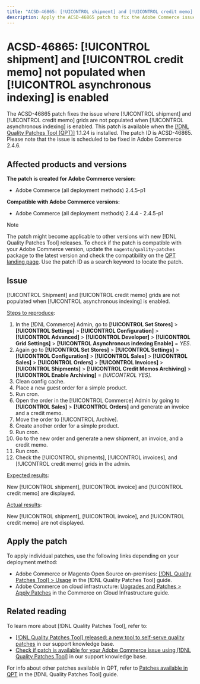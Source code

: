 ```yaml
---
title: "ACSD-46865: [!UICONTROL shipment] and [!UICONTROL credit memo] not populated when [!UICONTROL asynchronous indexing] is enabled"
description: Apply the ACSD-46865 patch to fix the Adobe Commerce issue where [!UICONTROL shipment] and [!UICONTROL credit memo] grids are not populated when [!UICONTROL asynchronous indexing] is enabled.
---
```


# ACSD-46865: [!UICONTROL shipment] and [!UICONTROL credit memo] not populated when [!UICONTROL asynchronous indexing] is enabled

The ACSD-46865 patch fixes the issue where [!UICONTROL shipment] and [!UICONTROL credit memo] grids are not populated when [!UICONTROL asynchronous indexing] is enabled. This patch is available when the [[!DNL Quality Patches Tool (QPT)]](/help/announcements/adobe-commerce-announcements/magento-quality-patches-released-new-tool-to-self-serve-quality-patches.md) 1.1.24 is installed. The patch ID is ACSD-46865. Please note that the issue is scheduled to be fixed in Adobe Commerce 2.4.6.

## Affected products and versions

**The patch is created for Adobe Commerce version:**

* Adobe Commerce (all deployment methods) 2.4.5-p1

**Compatible with Adobe Commerce versions:**

* Adobe Commerce (all deployment methods) 2.4.4 - 2.4.5-p1

>[!NOTE]
>
>The patch might become applicable to other versions with new [!DNL Quality Patches Tool] releases. To check if the patch is compatible with your Adobe Commerce version, update the `magento/quality-patches` package to the latest version and check the compatibility on the [QPT landing page](https://experienceleague.adobe.com/tools/commerce-quality-patches/index.html). Use the patch ID as a search keyword to locate the patch.

## Issue

[!UICONTROL Shipment] and [!UICONTROL credit memo] grids are not populated when [!UICONTROL asynchronous indexing] is enabled.

<u>Steps to reproduce</u>:

1. In the [!DNL Commerce] Admin, go to **[!UICONTROL Set Stores]** > **[!UICONTROL Settings]** > **[!UICONTROL Configuration]** > **[!UICONTROL Advanced]** > **[!UICONTROL Developer]** > **[!UICONTROL Grid Settings]** > **[!UICONTROL Asynchronous indexing Enable]** = *YES*.
2. Again go to **[!UICONTROL Set Stores]** > **[!UICONTROL Settings]** > **[!UICONTROL Configuration]** > **[!UICONTROL Sales]** > **[!UICONTROL Sales]** > **[!UICONTROL Orders]** > **[!UICONTROL Invoices]** > **[!UICONTROL Shipments]** > **[!UICONTROL Credit Memos Archiving]** > **[!UICONTROL Enable Archiving]** = *[!UICONTROL YES]*.
3. Clean config cache.
4. Place a new guest order for a simple product.
5. Run cron.
6. Open the order in the [!UICONTROL Commerce] Admin by going to **[!UICONTROL Sales]** > **[!UICONTROL Orders]** and generate an invoice and a credit memo.
7. Move the order to [!UICONTROL Archive].
8. Create another order for a simple product.
9. Run cron.
10. Go to the new order and generate a new shipment, an invoice, and a credit memo.
11. Run cron.
12. Check the [!UICONTROL shipments], [!UICONTROL invoices], and [!UICONTROL credit memo] grids in the admin.

<u>Expected results</u>:

New [!UICONTROL shipment], [!UICONTROL invoice] and [!UICONTROL credit memo] are displayed.

<u>Actual results</u>:

New [!UICONTROL shipment], [!UICONTROL invoice], and [!UICONTROL credit memo] are not displayed.

## Apply the patch

To apply individual patches, use the following links depending on your deployment method:

* Adobe Commerce or Magento Open Source on-premises: [[!DNL Quality Patches Tool] > Usage](https://experienceleague.adobe.com/docs/commerce-operations/tools/quality-patches-tool/usage.html) in the [!DNL Quality Patches Tool] guide.
* Adobe Commerce on cloud infrastructure: [Upgrades and Patches > Apply Patches](https://experienceleague.adobe.com/docs/commerce-cloud-service/user-guide/develop/upgrade/apply-patches.html) in the Commerce on Cloud Infrastructure guide.

## Related reading

To learn more about [!DNL Quality Patches Tool], refer to:

* [[!DNL Quality Patches Tool] released: a new tool to self-serve quality patches](/help/announcements/adobe-commerce-announcements/magento-quality-patches-released-new-tool-to-self-serve-quality-patches.md) in our support knowledge base.
* [Check if patch is available for your Adobe Commerce issue using [!DNL Quality Patches Tool]](/help/support-tools/patches-available-in-qpt-tool/check-patch-for-magento-issue-with-magento-quality-patches.md) in our support knowledge base.

For info about other patches available in QPT, refer to [Patches available in QPT](https://experienceleague.adobe.com/tools/commerce-quality-patches/index.html) in the [!DNL Quality Patches Tool] guide.

